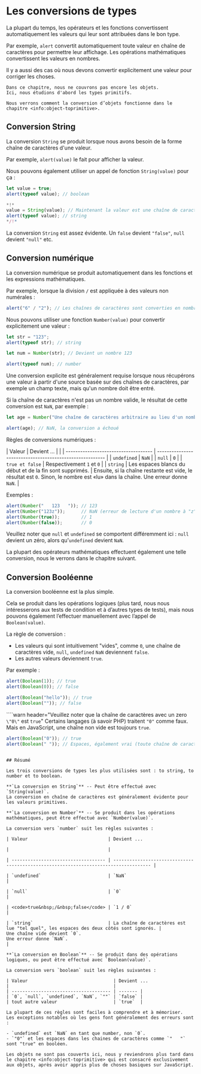 # Les conversions de types

La plupart du temps, les opérateurs et les fonctions convertissent automatiquement les valeurs qui leur sont attribuées dans le bon type.

Par exemple, `alert` convertit automatiquement toute valeur en chaîne de caractères pour permettre leur affichage.
Les opérations mathématiques convertissent les valeurs en nombres.

Il y a aussi des cas où nous devons convertir explicitement une valeur pour corriger les choses.

```smart header="On ne parle pas encore des objets"
Dans ce chapitre, nous ne couvrons pas encore les objets.
Ici, nous étudions d'abord les types primitifs.

Nous verrons comment la conversion d’objets fonctionne dans le chapitre <info:object-toprimitive>.
```

## Conversion String

La conversion `String` se produit lorsque nous avons besoin de la forme chaîne de caractères d'une valeur.

Par exemple, `alert(value)`  le fait pour afficher la valeur.

Nous pouvons également utiliser un appel de fonction `String(value)` pour ça :

```js run
let value = true;
alert(typeof value); // boolean

*!*
value = String(value); // Maintenant la valeur est une chaîne de caractères "true"
alert(typeof value); // string
*/!*
```

La conversion `String` est assez évidente.
Un `false` devient `"false"`, `null` devient `"null"` etc.

## Conversion numérique

La conversion numérique se produit automatiquement dans les fonctions et les expressions mathématiques.

Par exemple, lorsque la division `/` est appliquée à des valeurs non numérales :

```js run
alert("6" / "2"); // Les chaînes de caractères sont converties en nombres, le résultat de cette opération vaut 3
```

Nous pouvons utiliser une fonction `Number(value)` pour convertir explicitement une valeur :

```js run
let str = "123";
alert(typeof str); // string

let num = Number(str); // Devient un nombre 123

alert(typeof num); // number
```

Une conversion explicite est généralement requise lorsque nous récupérons une valeur à partir d'une source basée sur des chaînes de caractères, par exemple un champ texte, mais qu'un nombre doit être entré.

Si la chaîne de caractères n'est pas un nombre valide, le résultat de cette conversion est `NaN`, par exemple :

```js run
let age = Number("Une chaîne de caractères arbitraire au lieu d'un nombre");

alert(age); // NaN, la conversion a échoué
```

Règles de conversions numériques :

| Valeur                               | Devient ...
                                                                                                                                                                             |                                      |
                                                                                                                                                                             | ------------------------------------ | -------------------------------------------------------- |
                                                                                                                                                                             | `undefined`                          | `NaN`                                                    |
                                                                                                                                                                             | `null`                               | `0`                                                      |
                                                                                                                                                                             | <code>true&nbsp;et&nbsp;false</code> | Respectivement `1` et `0`                                |
                                                                                                                                                                             | `string`                             | Les espaces blancs du début et de la fin sont supprimés. |
Ensuite, si la chaîne restante est vide, le résultat est `0`.
Sinon, le nombre est «lu» dans la chaîne.
Une erreur donne `NaN`.
|

Exemples :

```js run
alert(Number("   123   ")); // 123
alert(Number("123z"));      // NaN (erreur de lecture d'un nombre à "z")
alert(Number(true));        // 1
alert(Number(false));       // 0
```

Veuillez noter que `null` et `undefined` se comportent différemment ici : `null` devient un zéro, alors qu'`undefined` devient `NaN`.

La plupart des opérateurs mathématiques effectuent également une telle conversion, nous le verrons dans le chapitre suivant.

## Conversion Booléenne

La conversion booléenne est la plus simple.

Cela se produit dans les opérations logiques (plus tard, nous nous intéresserons aux tests de condition et à d’autres types de tests), mais nous pouvons également l’effectuer manuellement avec l’appel de `Boolean(value)`.

La règle de conversion :

- Les valeurs qui sont intuitivement "vides", comme `0`, une chaîne de caractères vide, `null`, `undefined` `NaN` deviennent `false`.
- Les autres valeurs deviennent `true`.

Par exemple :

```js run
alert(Boolean(1)); // true
alert(Boolean(0)); // false

alert(Boolean("hello")); // true
alert(Boolean("")); // false
```

````warn header="Veuillez noter que la chaîne de caractères avec un zero `\"0\"` est `true`"
Certains langages (à savoir PHP) traitent `"0"` comme faux.
Mais en JavaScript, une chaîne non vide est toujours `true`.

```js run
alert(Boolean("0")); // true
alert(Boolean(" ")); // Espaces, également vrai (toute chaîne de caractères non vide est vraie)
```
````

## Résumé

Les trois conversions de types les plus utilisées sont : to string, to number et to boolean.

**`La conversion en String`** -- Peut être effectué avec `String(value)`.
La conversion en chaîne de caractères est généralement évidente pour les valeurs primitives.

**`La conversion en Number`** -- Se produit dans les opérations mathématiques, peut être effectué avec `Number(value)`.

La conversion vers `number` suit les règles suivantes :

| Valeur                              | Devient ...
                                                                                                                              |                                     |
                                                                                                                              | ----------------------------------- | ------------------------------------------------------------------------------------ |
                                                                                                                              | `undefined`                         | `NaN`                                                                                |
                                                                                                                              | `null`                              | `0`                                                                                  |
                                                                                                                              | <code>true&nbsp;/&nbsp;false</code> | `1 / 0`                                                                              |
                                                                                                                              | `string`                            | La chaîne de caractères est lue "tel quel", les espaces des deux côtés sont ignorés. |
Une chaîne vide devient `0`.
Une erreur donne `NaN`.
|

**`La conversion en Boolean`** -- Se produit dans des opérations logiques, ou peut être effectué avec `Boolean(value)`.

La conversion vers `boolean` suit les règles suivantes :

| Valeur                                | Devient ...
|                                       |
| ------------------------------------- | ------- |
| `0`, `null`, `undefined`, `NaN`, `""` | `false` |
| tout autre valeur                     | `true`  |

La plupart de ces règles sont faciles à comprendre et à mémoriser.
Les exceptions notables où les gens font généralement des erreurs sont :

- `undefined` est `NaN` en tant que number, non `0`.
- `"0"` et les espaces dans les chaines de caractères comme `"   "` sont "true" en booléen.

Les objets ne sont pas couverts ici, nous y reviendrons plus tard dans le chapitre <info:object-toprimitive> qui est consacré exclusivement aux objets, après avoir appris plus de choses basiques sur JavaScript.